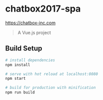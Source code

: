 # chatbox2017-spa

https://chatbox-inc.com

> A Vue.js project

## Build Setup

``` bash
# install dependencies
npm install

# serve with hot reload at localhost:8080
npm start

# build for production with minification
npm run build
```

